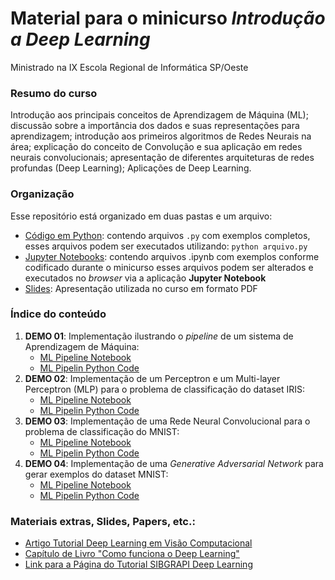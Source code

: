 # Material para o minicurso *Introdução a Deep Learning* 

Ministrado na IX Escola Regional de Informática SP/Oeste

### Resumo do curso

Introdução aos principais conceitos de Aprendizagem de Máquina (ML); discussão sobre a importância dos dados e suas representações para aprendizagem; introdução aos primeiros algoritmos de Redes Neurais na área; explicação do conceito de Convolução e sua aplicação em redes neurais convolucionais; apresentação de diferentes arquiteturas de redes profundas (Deep Learning); Aplicações de Deep Learning.

### Organização 
Esse repositório está organizado em duas pastas e um arquivo:
* [Código em Python](./codes): contendo arquivos `.py` com exemplos completos, esses arquivos podem ser executados utilizando: `python arquivo.py`
* [Jupyter Notebooks](./notebooks): contendo arquivos .ipynb com exemplos conforme codificado durante o minicurso esses arquivos podem ser alterados e executados no *browser* via 
a aplicação **Jupyter Notebook**
* [Slides](./Slides.pdf): Apresentação utilizada no curso em formato PDF

### Índice do conteúdo
1. **DEMO 01**: Implementação ilustrando o *pipeline* de um sistema de Aprendizagem de Máquina:
	+ [ML Pipeline Notebook](./notebooks/DEMO_01_ML_Pipeline.ipynb)
	+ [ML Pipelin Python Code](./codes/DEMO_01_ML_Pipeline.py)
2. **DEMO 02**: Implementação de um Perceptron e um Multi-layer Perceptron (MLP) para o problema de classificação do dataset IRIS:
	+ [ML Pipeline Notebook](./notebooks/DEMO_02_ML_Pipeline.ipynb)
	+ [ML Pipelin Python Code](./codes/DEMO_02_ML_Pipeline.py)
3. **DEMO 03**: Implementação de uma Rede Neural Convolucional para o problema de classificação do MNIST:
	+ [ML Pipeline Notebook](./notebooks/DEMO_03_ML_Pipeline.ipynb)
	+ [ML Pipelin Python Code](./codes/DEMO_03_ML_Pipeline.py)
4. **DEMO 04**: Implementação de uma *Generative Adversarial Network* para gerar exemplos do dataset MNIST:
	+ [ML Pipeline Notebook](./notebooks/DEMO_04_ML_Pipeline.ipynb)
	+ [ML Pipelin Python Code](./codes/DEMO_04_ML_Pipeline.py)


### Materiais extras, Slides, Papers, etc.:
* [Artigo Tutorial Deep Learning em Visão Computacional](http://www.icmc.usp.br/pessoas/moacir/p17sibgrapi-tutorial/2017-SIBGRAPI_Tutorial-Survey_Paper-Deep_Learning_for_Computer_Vision.pdf)
* [Capítulo de Livro "Como funciona o Deep Learning"](http://conteudo.icmc.usp.br/pessoas/moacir/papers/Ponti_Costa_Como-funciona-o-Deep-Learning_2017.pdf)
* [Link para a Página do Tutorial SIBGRAPI Deep Learning](http://www.icmc.usp.br/pessoas/moacir/p17sibgrapi-tutorial/)

